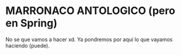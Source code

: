 # MARRONACO ANTOLOGICO (pero en Spring)

No se que vamos a hacer xd.
Ya pondremos por aquí lo que vayamos haciendo (puede).
